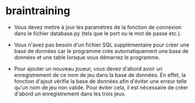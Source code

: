 # braintraining

 - Vous devez mettre à jour les paramètres de la fonction de connexion dans le fichier database.py (tels que le port ou le mot de passe etc.). 

 - Vous n'avez pas besoin d'un fichier SQL supplémentaire pour créer une base de données car le programme crée automatiquement une base de données et une table lorsque vous démarrez le programme.


 - Pour ajouter un nouveau joueur, vous devez d'abord avoir un enregistrement de ce nom de jeu dans la base de données. 
En effet, la fonction d'ajout vérifie la base de données afin d'éviter une erreur telle qu'un nom de jeu non valide. 
Pour éviter cela, il est nécessaire de créer d'abord un enregistrement dans les trois jeux. 

